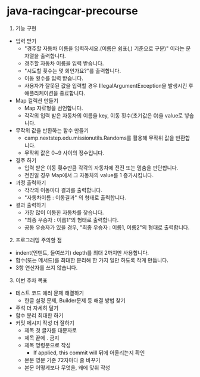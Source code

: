 # java-racingcar-precourse

1. 기능 구현
- 입력 받기
  - "경주할 자동차 이름을 입력하세요.(이름은 쉼표(,) 기준으로 구분)" 이라는 문자열을 출력합니다.
  - 경주할 자동차 이름을 입력 받습니다.
  - "시도할 횟수는 몇 회인가요?"를 출력합니다.
  - 이동 횟수를 입력 받습니다.
  - 사용자가 잘못된 값을 입력할 경우 IllegalArgumentException을 발생시킨 후 애플리케이션을 종료합니다.
- Map 컬렉션 만들기
  - Map 자료형을 선언합니다.
  - 각각의 입력 받은 자동차의 이름을 key, 이동 횟수(초기값은 0)을 value로 넣습니다. 
- 무작위 값을 반환하는 함수 만들기
  - camp.nextstep.edu.missionutils.Randoms를 활용해 무작위 값을 반환합니다.
  - 무작위 값은 0~9 사이의 정수입니다.
- 경주 하기
  - 입력 받은 이동 횟수만큼 각각의 자동차에 전진 또는 멈춤을 판단합니다.
  - 전진일 경우 Map에서 그 자동차의 value를 1 증가시킵니다.
- 과정 출력하기
  - 각각의 이동마다 결과를 출력합니다.
  - "자동차이름 : 이동결과" 의 형태로 출력합니다.
- 결과 출력하기
  - 가장 많이 이동한 자동차를 찾습니다.
  - "최종 우승자 : 이름1"의 형태로 출력합니다.
  - 공동 우승자가 있을 경우, "최종 우승자 : 이름1, 이름2"의 형태로 출력합니다.

2. 프로그래밍 주의할 점
- indent(인덴트, 들여쓰기) depth를 최대 2까지만 사용합니다.
- 함수(또는 메서드)를 최대한 분리해 한 가지 일만 하도록 작게 만듭니다.
- 3항 연산자를 쓰지 않습니다.

3. 이번 주차 목표
- 테스트 코드 에러 문제 해결하기
  - 한글 설정 문제, Builder문제 등 해결 방법 찾기
- 주석 더 자세히 달기
- 함수 분리 최대한 하기
- 커밋 메시지 작성 더 잘하기
  - 제목 첫 글자를 대문자로
  - 제목 끝에 . 금지
  - 제목 명령문으로 작성
    - If applied, this commit will 뒤에 어울리는지 확인
  - 본문 영문 기준 72자마다 줄 바꾸기
  - 본문 어떻게보다 무엇을, 왜에 맞춰 작성